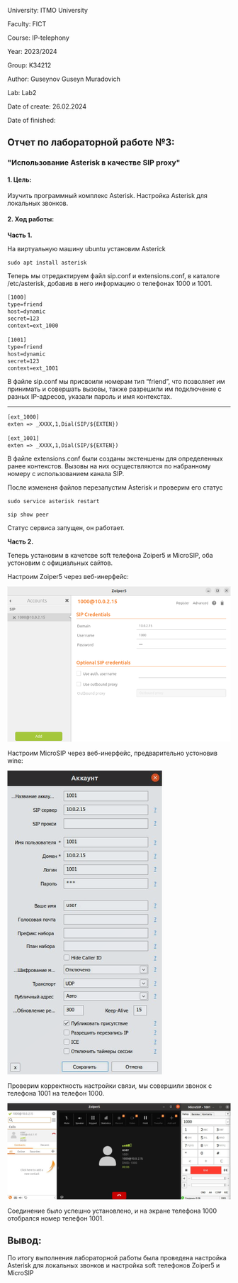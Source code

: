 University: ITMO University

Faculty: FICT

Course: IP-telephony

Year: 2023/2024

Group: K34212

Author: Guseynov Guseyn Muradovich

Lab: Lab2

Date of create: 26.02.2024

Date of finished: 

## Отчет по лабораторной работе №3:
### "Использование Asterisk в качестве SIP proxy"

#### 1. Цель:
Изучить программный комплекс Asterisk. Настройка Asterisk для локальных звонков.

#### 2. Ход работы:

**Часть 1.**

На виртуальную машину ubuntu установим Asterick

```
sudo apt install asterisk
```

Теперь мы отредактируем файл sip.conf и extensions.conf,  в каталоге /etc/asterisk, добавив в него информацию о телефонах 1000 и 1001. 

```
[1000]
type=friend
host=dynamic
secret=123
context=ext_1000

[1001]
type=friend
host=dynamic
secret=123
context=ext_1001
```

В файле sip.conf мы присвоили номерам тип “friend”, что позволяет им принимать и совершать вызовы, также разрешили им подключение с разных IP-адресов, указали пароль и имя контекстах. 

-----

```
[ext_1000]
exten => _XXXX,1,Dial(SIP/${EXTEN})

[ext_1001]
exten => _XXXX,1,Dial(SIP/${EXTEN})
```

В файле extensions.conf были созданы экстеншены для определенных ранее контекстов. Вызовы на них осуществляются по набранному номеру с использованием канала SIP.

После измененя файлов перезапустим Asterisk и проверим его статус

```
sudo service asterisk restart
```
```
sip show peer
```

Статус сервиса запущен, он работает.

**Часть 2.**

Теперь установим в качетсве soft телефона Zoiper5 и MicroSIP, оба устоновим с официальных сайтов. 

Настроим Zoiper5 через веб-инерфейс:

![](https://github.com/GuseynovGM/2023_2024-ip-telephony-k34212-guseynov_g_m/blob/main/lab3/images/1.png)

Настроим MicroSIP через веб-инерфейс, предварительно устоновив wine:

![](https://github.com/GuseynovGM/2023_2024-ip-telephony-k34212-guseynov_g_m/blob/main/lab3/images/2.png)

Проверим корректность настройки связи, мы совершили звонок с телефона 1001 на телефон 1000. 

![](https://github.com/GuseynovGM/2023_2024-ip-telephony-k34212-guseynov_g_m/blob/main/lab3/images/3.png)

Соединение было успешно установлено, и на экране телефона 1000 отобрался номер телефон 1001.

## Вывод:

По итогу выполнения лабораторной работы была проведена настройка Asterisk для локальных звонков и настройка soft телефонов Zoiper5 и MicroSIP
